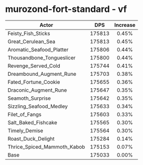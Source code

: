# murozond-fort-standard - vf
| Actor | DPS | Increase |
|---|:---:|:---:|
|Feisty_Fish_Sticks|175813|0.45%|
|Great_Cerulean_Sea|175813|0.45%|
|Aromatic_Seafood_Platter|175806|0.44%|
|Thousandbone_Tongueslicer|175800|0.44%|
|Revenge_Served_Cold|175744|0.41%|
|Dreambound_Augment_Rune|175703|0.38%|
|Fated_Fortune_Cookie|175655|0.36%|
|Draconic_Augment_Rune|175647|0.35%|
|Seamoth_Surprise|175642|0.35%|
|Sizzling_Seafood_Medley|175633|0.34%|
|Filet_of_Fangs|175603|0.33%|
|Salt_Baked_Fishcake|175565|0.30%|
|Timely_Demise|175564|0.30%|
|Roast_Duck_Delight|175284|0.14%|
|Thrice_Spiced_Mammoth_Kabob|175153|0.07%|
|Base|175033|0.00%|
